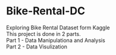# Bike-Rental-DC
Exploring Bike Rental Dataset form Kaggle </br>
This project is done in 2 parts.</br>
Part 1 - Data Manipulationa and Analysis</br>
Part 2 - Data Visulization </br>

